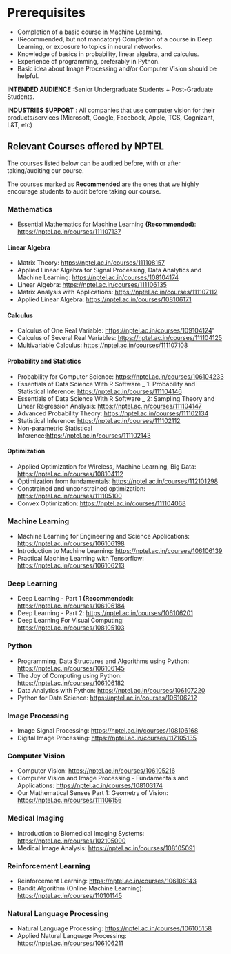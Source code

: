 # Prerequisites
- Completion of a basic course in Machine Learning.
- (Recommended, but not mandatory) Completion of a course in Deep Learning, or exposure to topics in neural networks.
- Knowledge of basics in probability, linear algebra, and calculus.
- Experience of programming, preferably in Python.
- Basic idea about Image Processing and/or Computer Vision should be helpful.

**INTENDED AUDIENCE** :Senior Undergraduate Students + Post-Graduate Students.

**INDUSTRIES  SUPPORT** : All companies that use computer vision for their products/services (Microsoft, Google, Facebook, Apple, TCS, Cognizant, L&T, etc)

## Relevant Courses offered by NPTEL

The courses listed below can be audited before, with or after taking/auditing our course.

The courses marked as **Recommended** are the ones that we highly encourage students to audit before taking our course.

### Mathematics
- Essential Mathematics for Machine Learning **(Recommended)**: https://nptel.ac.in/courses/111107137
#### Linear Algebra
- Matrix Theory: https://nptel.ac.in/courses/111108157
- Applied Linear Algebra for Signal Processing, Data Analytics and Machine Learning: https://nptel.ac.in/courses/108104174
- Linear Algebra: https://nptel.ac.in/courses/111106135
- Matrix Analysis with Applications: https://nptel.ac.in/courses/111107112
- Applied Linear Algebra: https://nptel.ac.in/courses/108106171

#### Calculus
- Calculus of One Real Variable: https://nptel.ac.in/courses/109104124'
- Calculus of Several Real Variables: https://nptel.ac.in/courses/111104125
- Multivariable Calculus: https://nptel.ac.in/courses/111107108

#### Probability and Statistics
- Probability for Computer Science: https://nptel.ac.in/courses/106104233
- Essentials of Data Science With R Software _ 1: Probability and Statistical Inference: https://nptel.ac.in/courses/111104146
- Essentials of Data Science With R Software _ 2: Sampling Theory and Linear Regression Analysis: https://nptel.ac.in/courses/111104147
- Advanced Probability Theory: https://nptel.ac.in/courses/111102134
- Statistical Inference: https://nptel.ac.in/courses/111102112
- Non-parametric Statistical Inference:https://nptel.ac.in/courses/111102143


#### Optimization
- Applied Optimization for Wireless, Machine Learning, Big Data: https://nptel.ac.in/courses/108104112
- Optimization from fundamentals: https://nptel.ac.in/courses/112101298
- Constrained and unconstrained optimization: https://nptel.ac.in/courses/111105100
- Convex Optimization: https://nptel.ac.in/courses/111104068

### Machine Learning
- Machine Learning for Engineering and Science Applications: https://nptel.ac.in/courses/106106198
- Introduction to Machine Learning: https://nptel.ac.in/courses/106106139
- Practical Machine Learning with Tensorflow: https://nptel.ac.in/courses/106106213

### Deep Learning
- Deep Learning - Part 1 **(Recommended)**: https://nptel.ac.in/courses/106106184
- Deep Learning - Part 2: https://nptel.ac.in/courses/106106201
- Deep Learning For Visual Computing: https://nptel.ac.in/courses/108105103

### Python
- Programming, Data Structures and Algorithms using Python: https://nptel.ac.in/courses/106106145
- The Joy of Computing using Python: https://nptel.ac.in/courses/106106182
- Data Analytics with Python: https://nptel.ac.in/courses/106107220
- Python for Data Science: https://nptel.ac.in/courses/106106212

### Image Processing
- Image Signal Processing: https://nptel.ac.in/courses/108106168
- Digital Image Processing: https://nptel.ac.in/courses/117105135

### Computer Vision
- Computer Vision: https://nptel.ac.in/courses/106105216
- Computer Vision and Image Processing - Fundamentals and Applications: https://nptel.ac.in/courses/108103174
- Our Mathematical Senses Part 1: Geometry of Vision: https://nptel.ac.in/courses/111106156

### Medical Imaging
- Introduction to Biomedical Imaging Systems: https://nptel.ac.in/courses/102105090
- Medical Image Analysis: https://nptel.ac.in/courses/108105091

### Reinforcement Learning
- Reinforcement Learning: https://nptel.ac.in/courses/106106143
- Bandit Algorithm (Online Machine Learning): https://nptel.ac.in/courses/110101145

### Natural Language Processing
- Natural Language Processing: https://nptel.ac.in/courses/106105158
- Applied Natural Language Processing: https://nptel.ac.in/courses/106106211


